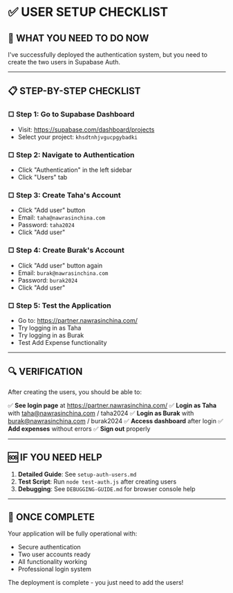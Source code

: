 # ✅ USER SETUP CHECKLIST

## 🎯 **WHAT YOU NEED TO DO NOW**

I've successfully deployed the authentication system, but you need to create the two users in Supabase Auth.

---

## 📋 **STEP-BY-STEP CHECKLIST**

### **□ Step 1: Go to Supabase Dashboard**
- Visit: https://supabase.com/dashboard/projects
- Select your project: `khsdtnhjvgucpgybadki`

### **□ Step 2: Navigate to Authentication**
- Click "Authentication" in the left sidebar
- Click "Users" tab

### **□ Step 3: Create Taha's Account**
- Click "Add user" button
- Email: `taha@nawrasinchina.com`
- Password: `taha2024`
- Click "Add user"

### **□ Step 4: Create Burak's Account**
- Click "Add user" button again
- Email: `burak@nawrasinchina.com`
- Password: `burak2024`
- Click "Add user"

### **□ Step 5: Test the Application**
- Go to: https://partner.nawrasinchina.com/
- Try logging in as Taha
- Try logging in as Burak
- Test Add Expense functionality

---

## 🔍 **VERIFICATION**

After creating the users, you should be able to:

✅ **See login page** at https://partner.nawrasinchina.com/
✅ **Login as Taha** with taha@nawrasinchina.com / taha2024
✅ **Login as Burak** with burak@nawrasinchina.com / burak2024
✅ **Access dashboard** after login
✅ **Add expenses** without errors
✅ **Sign out** properly

---

## 🆘 **IF YOU NEED HELP**

1. **Detailed Guide**: See `setup-auth-users.md`
2. **Test Script**: Run `node test-auth.js` after creating users
3. **Debugging**: See `DEBUGGING-GUIDE.md` for browser console help

---

## 🎉 **ONCE COMPLETE**

Your application will be fully operational with:
- Secure authentication
- Two user accounts ready
- All functionality working
- Professional login system

The deployment is complete - you just need to add the users! 